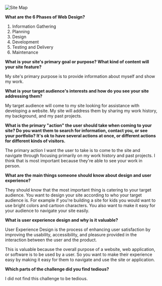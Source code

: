 ![Site Map](/site-map.png)

**What are the 6 Phases of Web Design?**

  1. Information Gathering
  2. Planning
  3. Design
  4. Development
  5. Testing and Delivery
  6. Maintenance

**What is your site's primary goal or purpose? What kind of content will your site feature?**

My site's primary purpose is to provide information about myself and show my work.

**What is your target audience's interests and how do you see your site addressing them?**

My target audience will come to my site looking for assistance with developing a website. My site will address them by sharing my work history, my background, and my past projects.

**What is the primary "action" the user should take when coming to your site? Do you want them to search for information, contact you, or see your portfolio? It's ok to have several actions at once, or different actions for different kinds of visitors.**

The primary action I want the user to take is to come to the site and navigate through focusing primarily on my work history and past projects. I think that is most important because they're able to see your work in person.

**What are the main things someone should know about design and user experience?**

They should know that the most important thing is catering to your target audience. You want to design your site according to who your target audience is. For example if you're building a site for kids you would want to use bright colors and cartoon characters. You also want to make it easy for your audience to navigate your site easily.

**What is user experience design and why is it valuable?**

User Experience Design is the process of enhancing user satisfaction by improving the usability, accessibility, and pleasure provided in the interaction between the user and the product.

This is valuable because the overall purpose of a website, web application, or software is to be used by a user. So you want to make their experience easy by making it easy for them to navigate and use the site or application.

**Which parts of the challenge did you find tedious?**

I did not find this challenge to be tedious.